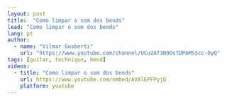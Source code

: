 ```yaml
---
layout: post
title:  "Como limpar o som dos bends"
lead: "Como limpar o som dos bends"
lang: pt
author:
  - name: "Vilmar Gusberti"
    url: "https://www.youtube.com/channel/UCu2Af3N9OsTDPbMSScc-DyQ"
tags: [guitar, technique, bend]
videos:
  - title: "Como limpar o som dos bends"
    url: https://www.youtube.com/embed/AVAlEPFPyjQ
    platform: youtube
---
```

